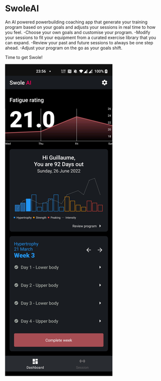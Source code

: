 # SwoleAI

An AI powered powerbuilding coaching app that generate your training program based on your goals and
adjusts your sessions in real time to how you feel. -Choose your own goals and customise your
program. -Modify your sessions to fit your equipment from a curated exercise library that you can
expand. -Review your past and future sessions to always be one step ahead. -Adjust your program on
the go as your goals shift.

Time to get Swole!

![alt tag](https://raw.githubusercontent.com/Poncholay/SwoleAI/main/readme/dashboard.jpeg)